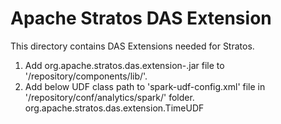 # Apache Stratos DAS Extension

This directory contains DAS Extensions needed for Stratos. <br />
1. Add org.apache.stratos.das.extension-<stratos-version>.jar file to '<DAS-HOME>/repository/components/lib/'. <br />
2. Add below UDF class path to 'spark-udf-config.xml' file in '<DAS-HOME>/repository/conf/analytics/spark/' folder. <br />
   <class-name>org.apache.stratos.das.extension.TimeUDF</class-name> <br />